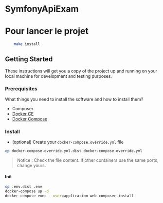 # SymfonyApiExam
# Pour lancer le projet 
```bash
	make install
```

## Getting Started

These instructions will get you a copy of the project up and running on your local machine for development and testing purposes.

### Prerequisites

What things you need to install the software and how to install them?
- Composer 
- [Docker CE](https://www.docker.com/community-edition)
- [Docker Compose](https://docs.docker.com/compose/install)

### Install

- (optional) Create your `docker-compose.override.yml` file

```bash
cp docker-compose.override.yml.dist docker-compose.override.yml
```
> Notice : Check the file content. If other containers use the same ports, change yours.

#### Init

```bash
cp .env.dist .env
docker-compose up -d
docker-compose exec --user=application web composer install
```

